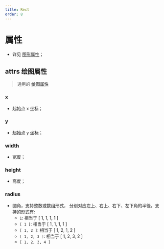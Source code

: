 ```yaml
---
title: Rect
order: 8
---
```


# 属性

- 详见 [图形属性](/en/docs/api/shape/api#属性)；

## attrs 绘图属性

> 通用的 [绘图属性](/en/docs/api/shape/attrs)

### x

- 起始点 x 坐标；

### y

- 起始点 y 坐标；

### width

- 宽度；

### height

- 高度；

### radius

- 圆角，支持整数或数组形式， 分别对应左上、右上、右下、左下角的半径。支持的形式有:
  - `1`: 相当于 [ 1, 1, 1, 1 ]
  - `[ 1 ]`: 相当于 [ 1, 1, 1, 1 ]
  - `[ 1, 2 ]`: 相当于 [ 1, 2, 1, 2 ]
  - `[ 1, 2, 3 ]`: 相当于 [ 1, 2, 3, 2 ]
  - `[ 1, 2, 3, 4 ]`
